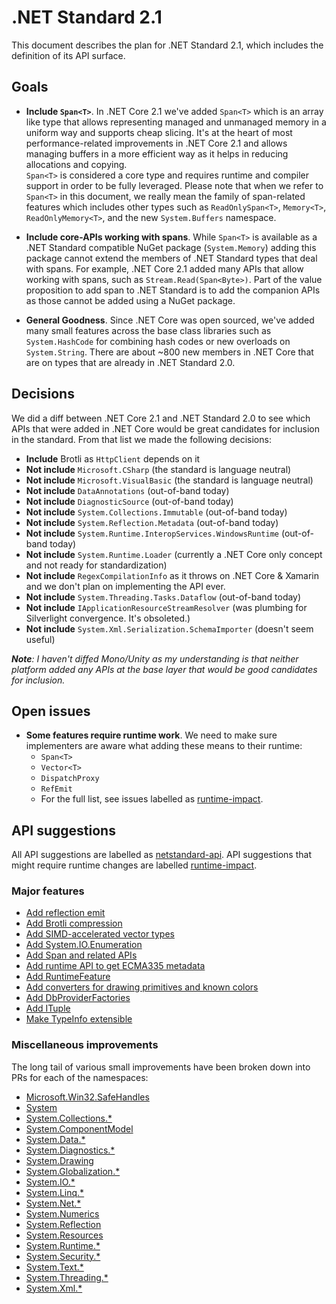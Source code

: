 # .NET Standard 2.1

This document describes the plan for .NET Standard 2.1, which includes the
definition of its API surface.

## Goals

* **Include `Span<T>`**. In .NET Core 2.1 we've added `Span<T>` which is an
  array like type that allows representing managed and unmanaged memory in a
  uniform way and supports cheap slicing. It's at the heart of most
  performance-related improvements in .NET Core 2.1 and allows managing buffers
  in a more efficient way as it helps in reducing allocations and copying.  
  `Span<T>` is considered a core type and requires runtime and compiler support
  in order to be fully leveraged. Please note that when we refer to `Span<T>` in
  this document, we really mean the family of span-related features which
  includes other types such as `ReadOnlySpan<T>`, `Memory<T>`,
  `ReadOnlyMemory<T>`, and the new `System.Buffers` namespace.

* **Include core-APIs working with spans**. While `Span<T>` is available as a
  .NET Standard compatible NuGet package (`System.Memory`) adding this package
  cannot extend the members of .NET Standard types that deal with spans. For
  example, .NET Core 2.1 added many APIs that allow working with spans, such as
  `Stream.Read(Span<Byte>)`. Part of the value proposition to add span to .NET
  Standard is to add the companion APIs as those cannot be added using a NuGet
  package.

* **General Goodness**. Since .NET Core was open sourced, we've added many small
  features across the base class libraries such as `System.HashCode` for
  combining hash codes or new overloads on `System.String`. There are about ~800
  new members in .NET Core that are on types that are already in .NET Standard
  2.0.

## Decisions

We did a diff between .NET Core 2.1 and .NET Standard 2.0 to see which APIs that
were added in .NET Core would be great candidates for inclusion in the standard.
From that list we made the following decisions:

* **Include** Brotli as `HttpClient` depends on it
* **Not include** `Microsoft.CSharp` (the standard is language neutral)
* **Not include** `Microsoft.VisualBasic` (the standard is language neutral)
* **Not include** `DataAnnotations` (out-of-band today)
* **Not include** `DiagnosticSource` (out-of-band today)
* **Not include** `System.Collections.Immutable` (out-of-band today)
* **Not include** `System.Reflection.Metadata` (out-of-band today)
* **Not include** `System.Runtime.InteropServices.WindowsRuntime` (out-of-band
  today)
* **Not include** `System.Runtime.Loader` (currently a .NET Core only concept
  and not ready for standardization)
* **Not include** `RegexCompilationInfo` as it throws on .NET Core & Xamarin and
  we don't plan on implementing the API ever.
* **Not include** `System.Threading.Tasks.Dataflow` (out-of-band today)
* **Not include** `IApplicationResourceStreamResolver` (was plumbing for
  Silverlight convergence. It's obsoleted.)
* **Not include** `System.Xml.Serialization.SchemaImporter` (doesn't seem
  useful)

***Note**: I haven't diffed Mono/Unity as my understanding is that neither
platform added any APIs at the base layer that would be good candidates for
inclusion.*

## Open issues

* **Some features require runtime work**. We need to make sure implementers are
  aware what adding these means to their runtime:
    - `Span<T>`
    - `Vector<T>`
    - `DispatchProxy`
    - `RefEmit`
    - For the full list, see issues labelled as [runtime-impact].

## API suggestions

All API suggestions are labelled as [netstandard-api]. API suggestions that
might require runtime changes are labelled [runtime-impact].

[netstandard-api]: https://github.com/dotnet/standard/labels/netstandard-api
[runtime-impact]: https://github.com/dotnet/standard/labels/runtime-impact

### Major features

* [Add reflection emit](https://github.com/dotnet/standard/pull/829)
* [Add Brotli compression](https://github.com/dotnet/standard/pull/822)
* [Add SIMD-accelerated vector types](https://github.com/dotnet/standard/pull/821)
* [Add System.IO.Enumeration](https://github.com/dotnet/standard/pull/820)
* [Add Span<T> and related APIs](https://github.com/dotnet/standard/pull/819)
* [Add runtime API to get ECMA335 metadata](https://github.com/dotnet/standard/pull/805)
* [Add RuntimeFeature](https://github.com/dotnet/standard/pull/804)
* [Add converters for drawing primitives and known colors](https://github.com/dotnet/standard/pull/803)
* [Add DbProviderFactories](https://github.com/dotnet/standard/pull/802)
* [Add ITuple](https://github.com/dotnet/standard/pull/800)
* [Make TypeInfo extensible](https://github.com/dotnet/standard/pull/831)

### Miscellaneous improvements

The long tail of various small improvements have been broken down into PRs for
each of the namespaces:

* [Microsoft.Win32.SafeHandles](https://github.com/dotnet/standard/pull/806)
* [System](https://github.com/dotnet/standard/pull/823)
* [System.Collections.*](https://github.com/dotnet/standard/pull/807)
* [System.ComponentModel](https://github.com/dotnet/standard/pull/808)
* [System.Data.*](https://github.com/dotnet/standard/pull/809)
* [System.Diagnostics.*](https://github.com/dotnet/standard/pull/810)
* [System.Drawing](https://github.com/dotnet/standard/pull/825)
* [System.Globalization.*](https://github.com/dotnet/standard/pull/811)
* [System.IO.*](https://github.com/dotnet/standard/pull/826)
* [System.Linq.*](https://github.com/dotnet/standard/pull/812)
* [System.Net.*](https://github.com/dotnet/standard/pull/827)
* [System.Numerics](https://github.com/dotnet/standard/pull/813)
* [System.Reflection](https://github.com/dotnet/standard/pull/828)
* [System.Resources](https://github.com/dotnet/standard/pull/814)
* [System.Runtime.* ](https://github.com/dotnet/standard/pull/815)
* [System.Security.* ](https://github.com/dotnet/standard/pull/824)
* [System.Text.*](https://github.com/dotnet/standard/pull/816)
* [System.Threading.* ](https://github.com/dotnet/standard/pull/817)
* [System.Xml.*](https://github.com/dotnet/standard/pull/818)
